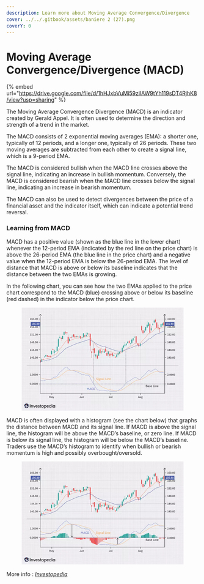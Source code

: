 ```yaml
---
description: Learn more about Moving Average Convergence/Divergence
cover: ../../.gitbook/assets/baniere 2 (27).png
coverY: 0
---
```


# Moving Average Convergence/Divergence (MACD)

{% embed url="https://drive.google.com/file/d/1hHJxbVuMi59zilAW9tYh119sDT4RjhK8/view?usp=sharing" %}

The Moving Average Convergence Divergence (MACD) is an indicator created by Gerald Appel. It is often used to determine the direction and strength of a trend in the market.

The MACD consists of 2 exponential moving averages (EMA): a shorter one, typically of 12 periods, and a longer one, typically of 26 periods. These two moving averages are subtracted from each other to create a signal line, which is a 9-period EMA.

The MACD is considered bullish when the MACD line crosses above the signal line, indicating an increase in bullish momentum. Conversely, the MACD is considered bearish when the MACD line crosses below the signal line, indicating an increase in bearish momentum.

The MACD can also be used to detect divergences between the price of a financial asset and the indicator itself, which can indicate a potential trend reversal.

### Learning from MACD <a href="#mntl-sc-block_1-0-18" id="mntl-sc-block_1-0-18"></a>

MACD has a positive value (shown as the blue line in the lower chart) whenever the 12-period EMA (indicated by the red line on the price chart) is above the 26-period EMA (the blue line in the price chart) and a negative value when the 12-period EMA is below the 26-period EMA. The level of distance that MACD is above or below its baseline indicates that the distance between the two EMAs is growing.

In the following chart, you can see how the two EMAs applied to the price chart correspond to the MACD (blue) crossing above or below its baseline (red dashed) in the indicator below the price chart.

<figure><img src="../../.gitbook/assets/image (1).png" alt=""><figcaption></figcaption></figure>

MACD is often displayed with a histogram (see the chart below) that graphs the distance between MACD and its signal line. If MACD is above the signal line, the histogram will be above the MACD’s baseline, or zero line. If MACD is below its signal line, the histogram will be below the MACD’s baseline. Traders use the MACD’s histogram to identify when bullish or bearish momentum is high and possibly overbought/oversold.

<figure><img src="../../.gitbook/assets/image.png" alt=""><figcaption></figcaption></figure>

More info : [_Investopedia_](https://www.investopedia.com/terms/m/macd.asp)
